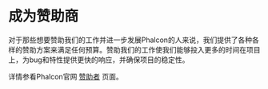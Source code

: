 # 成为赞助商

对于那些想要赞助我们的工作并进一步发展Phalcon的人来说，我们提供了各种各样的赞助方案来满足任何预算。赞助我们的工作使我们能够投入更多的时间在项目上，为bug和特性提供更快的响应，并确保项目的稳定性。

详情参看Phalcon官网 [赞助者](https://docs.phalconphp.com/en/3.2/sponsors) 页面。
